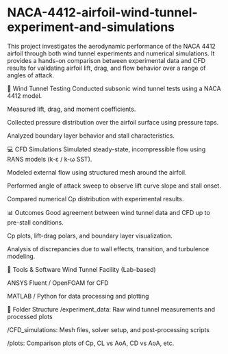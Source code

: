 # NACA-4412-airfoil-wind-tunnel-experiment-and-simulations
This project investigates the aerodynamic performance of the NACA 4412 airfoil through both wind tunnel experiments and numerical simulations. It provides a hands-on comparison between experimental data and CFD results for validating airfoil lift, drag, and flow behavior over a range of angles of attack.

🧪 Wind Tunnel Testing
Conducted subsonic wind tunnel tests using a NACA 4412 model.

Measured lift, drag, and moment coefficients.

Collected pressure distribution over the airfoil surface using pressure taps.

Analyzed boundary layer behavior and stall characteristics.

💻 CFD Simulations
Simulated steady-state, incompressible flow using RANS models (k-ε / k-ω SST).

Modeled external flow using structured mesh around the airfoil.

Performed angle of attack sweep to observe lift curve slope and stall onset.

Compared numerical Cp distribution with experimental results.

📊 Outcomes
Good agreement between wind tunnel data and CFD up to pre-stall conditions.

Cp plots, lift-drag polars, and boundary layer visualization.

Analysis of discrepancies due to wall effects, transition, and turbulence modeling.

🧰 Tools & Software
Wind Tunnel Facility (Lab-based)

ANSYS Fluent / OpenFOAM for CFD

MATLAB / Python for data processing and plotting

📁 Folder Structure
/experiment_data: Raw wind tunnel measurements and processed plots

/CFD_simulations: Mesh files, solver setup, and post-processing scripts

/plots: Comparison plots of Cp, CL vs AoA, CD vs AoA, etc.
